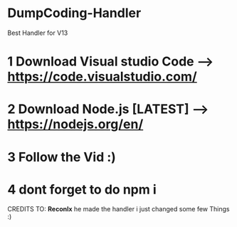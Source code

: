 # DumpCoding-Handler
Best Handler for V13


# 1 Download Visual studio Code --> https://code.visualstudio.com/
# 2 Download Node.js [LATEST] --> https://nodejs.org/en/
# 3 Follow the Vid :)
# 4 dont forget to do **npm i**

CREDITS TO: 
**Reconlx** he made the handler i just changed some few Things :)
